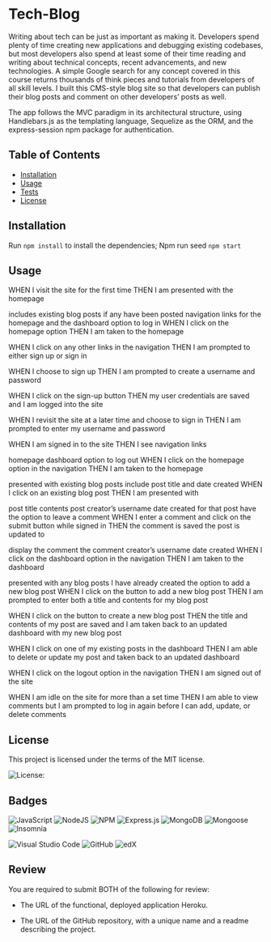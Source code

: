 # Tech-Blog

Writing about tech can be just as important as making it. Developers spend plenty of time creating new applications and debugging existing codebases, but most developers also spend at least some of their time reading and writing about technical concepts, recent advancements, and new technologies. A simple Google search for any concept covered in this course returns thousands of think pieces and tutorials from developers of all skill levels. I built this CMS-style blog site so that developers can publish their blog posts and comment on other developers’ posts as well. 

The app follows the MVC paradigm in its architectural structure, using Handlebars.js as the templating language, Sequelize as the ORM, and the express-session npm package for authentication.

## Table of Contents

* [Installation](#installation)
* [Usage](#usage)
* [Tests](#tests)
* [License](#license)


## Installation
  
Run `npm install` to install the dependencies; 
Npm run seed
`npm start`


## Usage

WHEN I visit the site for the first time THEN I am presented with the homepage

includes existing blog posts if any have been posted
navigation links for the homepage and the dashboard
option to log in
WHEN I click on the homepage option THEN I am taken to the homepage

WHEN I click on any other links in the navigation THEN I am prompted to either sign up or sign in

WHEN I choose to sign up THEN I am prompted to create a username and password

WHEN I click on the sign-up button THEN my user credentials are saved and I am logged into the site

WHEN I revisit the site at a later time and choose to sign in THEN I am prompted to enter my username and password

WHEN I am signed in to the site THEN I see navigation links

homepage
dashboard
option to log out
WHEN I click on the homepage option in the navigation THEN I am taken to the homepage

presented with existing blog posts
include post title and date created
WHEN I click on an existing blog post THEN I am presented with

post title
contents
post creator’s username
date created for that post
have the option to leave a comment
WHEN I enter a comment and click on the submit button while signed in THEN the comment is saved the post is updated to

display the comment
the comment creator’s username
date created
WHEN I click on the dashboard option in the navigation THEN I am taken to the dashboard

presented with any blog posts I have already created
the option to add a new blog post
WHEN I click on the button to add a new blog post THEN I am prompted to enter both a title and contents for my blog post

WHEN I click on the button to create a new blog post THEN the title and contents of my post are saved and I am taken back to an updated dashboard with my new blog post

WHEN I click on one of my existing posts in the dashboard THEN I am able to delete or update my post and taken back to an updated dashboard

WHEN I click on the logout option in the navigation THEN I am signed out of the site

WHEN I am idle on the site for more than a set time THEN I am able to view comments but I am prompted to log in again before I can add, update, or delete comments



## License

 This project is licensed under the terms of the MIT license.

 ![License: ](https://img.shields.io/badge/License-MIT-blueviolet.svg)


## Badges

![JavaScript](https://img.shields.io/badge/javascript-%23323330.svg?style=for-the-badge&logo=javascript&logoColor=%23F7DF1E)  ![NodeJS](https://img.shields.io/badge/node.js-6DA55F?style=for-the-badge&logo=node.js&logoColor=white)  ![NPM](https://img.shields.io/badge/NPM-%23CB3837.svg?style=for-the-badge&logo=npm&logoColor=white)  ![Express.js](https://img.shields.io/badge/express.js-%23404d59.svg?style=for-the-badge&logo=express&logoColor=%2361DAFB)  ![MongoDB](https://img.shields.io/badge/MongoDB-%234ea94b.svg?style=for-the-badge&logo=mongodb&logoColor=white)  ![Mongoose](https://img.shields.io/badge/Mongoose-%234ea94b.svg?style=for-the-badge&logo=mongodb&logoColor=white)  ![Insomnia](https://img.shields.io/badge/Insomnia-black?style=for-the-badge&logo=insomnia&logoColor=5849BE)

![Visual Studio Code](https://img.shields.io/badge/Visual%20Studio%20Code-0078d7.svg?style=for-the-badge&logo=visual-studio-code&logoColor=white) ![GitHub](https://img.shields.io/badge/github-%23121011.svg?style=for-the-badge&logo=github&logoColor=white)  ![edX](https://img.shields.io/badge/edX-%2302262B.svg?style=for-the-badge&logo=edX&logoColor=white)




## Review

You are required to submit BOTH of the following for review:

* The URL of the functional, deployed application Heroku.

* The URL of the GitHub repository, with a unique name and a readme describing the project.
